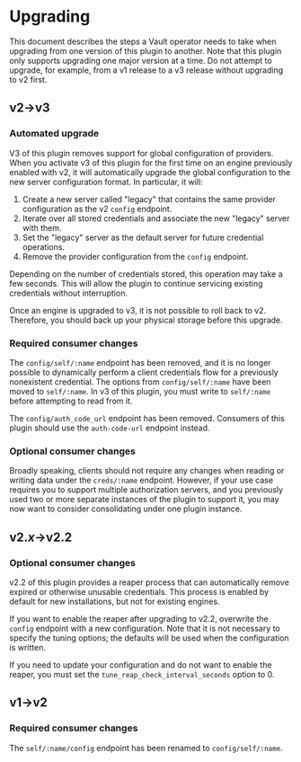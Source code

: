 # Upgrading

This document describes the steps a Vault operator needs to take when upgrading
from one version of this plugin to another. Note that this plugin only supports
upgrading one major version at a time. Do not attempt to upgrade, for example,
from a v1 release to a v3 release without upgrading to v2 first.

## v2→v3

### Automated upgrade

V3 of this plugin removes support for global configuration of providers. When
you activate v3 of this plugin for the first time on an engine previously
enabled with v2, it will automatically upgrade the global configuration to the
new server configuration format. In particular, it will:

1. Create a new server called "legacy" that contains the same provider
   configuration as the v2 `config` endpoint.
1. Iterate over all stored credentials and associate the new "legacy" server
   with them.
1. Set the "legacy" server as the default server for future credential
   operations.
1. Remove the provider configuration from the `config` endpoint.

Depending on the number of credentials stored, this operation may take a few
seconds. This will allow the plugin to continue servicing existing credentials
without interruption.

Once an engine is upgraded to v3, it is not possible to roll back to v2.
Therefore, you should back up your physical storage before this upgrade.

### Required consumer changes

The `config/self/:name` endpoint has been removed, and it is no longer possible
to dynamically perform a client credentials flow for a previously nonexistent
credential. The options from `config/self/:name` have been moved to
`self/:name`. In v3 of this plugin, you must write to `self/:name` before
attempting to read from it.

The `config/auth_code_url` endpoint has been removed. Consumers of this plugin
should use the `auth-code-url` endpoint instead.

### Optional consumer changes

Broadly speaking, clients should not require any changes when reading or writing
data under the `creds/:name` endpoint. However, if your use case requires you to
support multiple authorization servers, and you previously used two or more
separate instances of the plugin to support it, you may now want to consider
consolidating under one plugin instance.

## v2.*x*→v2.2

### Optional consumer changes

v2.2 of this plugin provides a reaper process that can automatically remove
expired or otherwise unusable credentials. This process is enabled by default
for new installations, but not for existing engines.

If you want to enable the reaper after upgrading to v2.2, overwrite the `config`
endpoint with a new configuration. Note that it is not necessary to specify the
tuning options; the defaults will be used when the configuration is written.

If you need to update your configuration and do not want to enable the reaper,
you must set the `tune_reap_check_interval_seconds` option to 0.

## v1→v2

### Required consumer changes

The `self/:name/config` endpoint has been renamed to `config/self/:name`.
